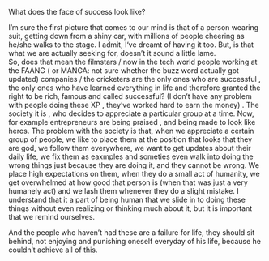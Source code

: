 What does the face of success look like? 

I’m sure the first picture that comes to our mind is that of a person wearing suit, getting down from a shiny car, with millions of people cheering as he/she walks to the stage. I admit, I‘ve dreamt of having it too. But, is that what we are actually seeking for, doesn’t it sound a little lame.  
So, does that mean the filmstars / now in the tech world people working at the FAANG ( or MANGA: not sure whether the buzz word actually got updated) companies  / the cricketers are the only ones who are successful , the only ones who have learned everything in life and therefore granted the right to be rich, famous and called successful?  (I don’t have any problem with people doing these XP , they’ve worked hard to earn the money) . 
The society it is , who decides to appreciate a particular group at a time. Now, for example entrepreneurs are being praised , and being made to look like heros. The problem with the society is that, when we appreciate a certain group of people, we like to place them at the position that looks that they are god, we follow them everywhere, we want to get updates about their daily life, we fix them as eaxmples and someties even walk into doing the wrong things just because they are doing it, and they cannot be wrong. We place high expectations on them, when they do a small act of humanity, we get overwhelmed at how good that person is (when that was just a very humanely act) and we lash them whenever they do a slight mistake. I understand that it a part of being human that we slide in to doing these things without even realizing or thinking much about it, but it is important that we remind ourselves. 

And the people who haven’t had these are a failure for life, they should sit behind, not enjoying and punishing oneself everyday of his life, because he couldn’t achieve all of this.
